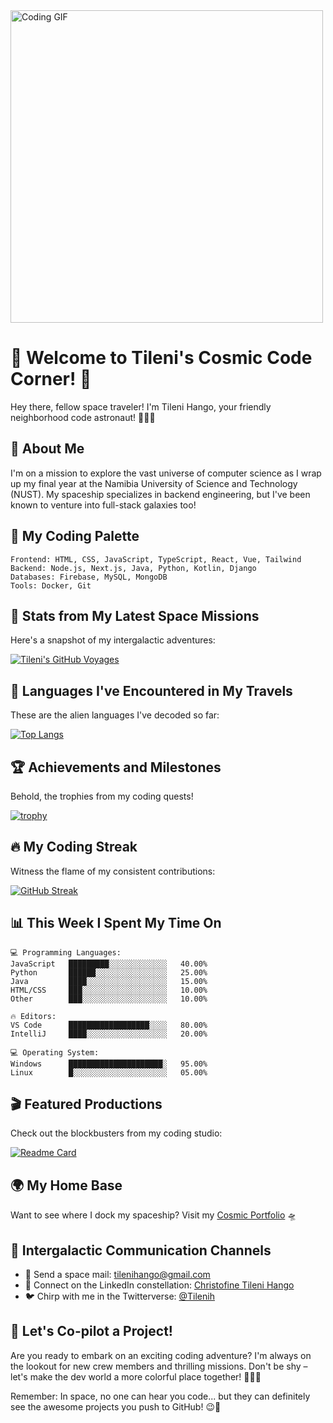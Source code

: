 <img src="https://i.pinimg.com/originals/37/9e/be/379ebe8f2a043833bededd41d4987cbd.gif" width="500" alt="Coding GIF">

# 💖 Welcome to Tileni's Cosmic Code Corner! 🚀

Hey there, fellow space traveler! I'm Tileni Hango, your friendly neighborhood code astronaut! 👩‍🚀✨

## 🌟 About Me

I'm on a mission to explore the vast universe of computer science as I wrap up my final year at the Namibia University of Science and Technology (NUST). My spaceship specializes in backend engineering, but I've been known to venture into full-stack galaxies too!

## 🎨 My Coding Palette

```
Frontend: HTML, CSS, JavaScript, TypeScript, React, Vue, Tailwind
Backend: Node.js, Next.js, Java, Python, Kotlin, Django
Databases: Firebase, MySQL, MongoDB
Tools: Docker, Git
```

## 🚀 Stats from My Latest Space Missions

Here's a snapshot of my intergalactic adventures:

[![Tileni's GitHub Voyages](https://github-readme-stats.vercel.app/api?username=Tileni97&show_icons=true&theme=radical&title_color=FF69B4&icon_color=FF1493&text_color=00FFFF&bg_color=0D1117)](https://github.com/Tileni97)

## 🌈 Languages I've Encountered in My Travels

These are the alien languages I've decoded so far:

[![Top Langs](https://github-readme-stats.vercel.app/api/top-langs/?username=Tileni97&layout=compact&theme=radical&title_color=FF69B4&text_color=00FFFF&bg_color=0D1117)](https://github.com/Tileni97)

## 🏆 Achievements and Milestones

Behold, the trophies from my coding quests!

[![trophy](https://github-profile-trophy.vercel.app/?username=Tileni97&theme=radical&column=7)](https://github.com/ryo-ma/github-profile-trophy)

## 🔥 My Coding Streak

Witness the flame of my consistent contributions:

[![GitHub Streak](https://github-readme-streak-stats.herokuapp.com/?user=Tileni97&theme=radical)](https://git.io/streak-stats)

## 📊 This Week I Spent My Time On

```text
💻 Programming Languages:
JavaScript   █████████░░░░░░░░░░░░░   40.00% 
Python       ██████░░░░░░░░░░░░░░░░   25.00% 
Java         ████░░░░░░░░░░░░░░░░░░   15.00% 
HTML/CSS     ███░░░░░░░░░░░░░░░░░░░   10.00% 
Other        ███░░░░░░░░░░░░░░░░░░░   10.00%

🔥 Editors:
VS Code      ██████████████████░░░░   80.00% 
IntelliJ     ████░░░░░░░░░░░░░░░░░░   20.00%

💻 Operating System:
Windows      █████████████████████░   95.00% 
Linux        █░░░░░░░░░░░░░░░░░░░░░   05.00%
```

## 🎬 Featured Productions

Check out the blockbusters from my coding studio:

[![Readme Card](https://github-readme-stats.vercel.app/api/pin/?username=Tileni97&repo=your-best-repo&theme=radical&title_color=FF69B4&icon_color=FF1493&text_color=00FFFF&bg_color=0D1117)](https://github.com/Tileni97/your-best-repo)

## 🌍 My Home Base

Want to see where I dock my spaceship? Visit my [Cosmic Portfolio](https://tilenihango.netlify.app/) 🛸

## 📡 Intergalactic Communication Channels

- 💌 Send a space mail: [tilenihango@gmail.com](mailto:tilenihango@gmail.com)
- 🌠 Connect on the LinkedIn constellation: [Christofine Tileni Hango](https://www.linkedin.com/in/christofine-tileni-hango/)
- 🐦 Chirp with me in the Twitterverse: [@Tilenih](https://twitter.com/Tilenih)

## 🎉 Let's Co-pilot a Project!

Are you ready to embark on an exciting coding adventure? I'm always on the lookout for new crew members and thrilling missions. Don't be shy – let's make the dev world a more colorful place together! 🌈👩‍💻

Remember: In space, no one can hear you code... but they can definitely see the awesome projects you push to GitHub! 😉🚀
